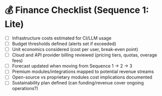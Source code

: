 # 💰 Finance Checklist (Sequence 1: Lite)

- [ ] Infrastructure costs estimated for CI/LLM usage
- [ ] Budget thresholds defined (alerts set if exceeded)
- [ ] Unit economics considered (cost per user, break-even point)
- [ ] Cloud and API provider billing reviewed (pricing tiers, quotas, overage fees)
- [ ] Forecast updated when moving from Sequence 1 → 2 → 3
- [ ] Premium modules/integrations mapped to potential revenue streams
- [ ] Open-source vs proprietary modules cost implications documented
- [ ] Sustainability plan defined (can funding/revenue cover ongoing operations?)
